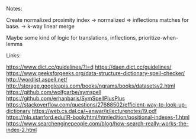 Notes:

Create normalized proximity index
    -> normalized => inflections matches for base.
    -> k-way linear merge

Maybe some kind of logic for translations, inflections, prioritize-when-lemma




Links:

https://www.dict.cc/guidelines/?l=d
https://daen.dict.cc/guidelines/
https://www.geeksforgeeks.org/data-structure-dictionary-spell-checker/
http://wordlist.aspell.net/
http://storage.googleapis.com/books/ngrams/books/datasetsv2.html
https://github.com/wolfgarbe/symspell
https://github.com/erhanbaris/SymSpellPlusPlus
https://stackoverflow.com/questions/27688502/efficient-way-to-look-up-dictionary
https://web.cs.dal.ca/~anwar/ir/lecturenotes/l9.pdf
https://nlp.stanford.edu/IR-book/html/htmledition/positional-indexes-1.html
https://www.searchenginepeople.com/blog/how-search-really-works-the-index-2.html
